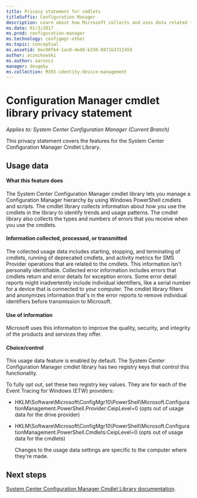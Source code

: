```yaml
---
title: Privacy statement for cmdlets
titleSuffix: Configuration Manager
description: Learn about how Microsoft collects and uses data related to the Configuration Manager cmdlets
ms.date: 01/3/2017
ms.prod: configuration-manager
ms.technology: configmgr-other
ms.topic: conceptual
ms.assetid: bec00fb4-1ac0-4e49-b330-0871b3722459
author: aczechowski
ms.author: aaroncz
manager: dougeby
ms.collection: M365-identity-device-management
--- 
```


# Configuration Manager cmdlet library privacy statement

*Applies to: System Center Configuration Manager (Current Branch)*

This privacy statement covers the features for the System Center Configuration Manager Cmdlet Library.  

## Usage data  

#### What this feature does

The System Center Configuration Manager cmdlet library lets you manage a Configuration Manager hierarchy by using Windows PowerShell cmdlets and scripts. The cmdlet library collects information about how you use the cmdlets in the library to identify trends and usage patterns. The cmdlet library also collects the types and numbers of errors that you receive when you use the cmdlets.  

#### Information collected, processed, or transmitted
   
The collected usage data includes starting, stopping, and terminating of cmdlets, running of deprecated cmdlets, and activity metrics for SMS Provider operations that are related to the cmdlets. This information isn't personally identifiable. Collected error information includes errors that cmdlets return and error details for exception errors. Some error detail reports might inadvertently include individual identifiers, like a serial number for a device that is connected to your computer. The cmdlet library filters and anonymizes information that's in the error reports to remove individual identifiers before transmission to Microsoft.  

#### Use of information
   
Microsoft uses this information to improve the quality, security, and integrity of the products and services they offer.  

#### Choice/control   

This usage data feature is enabled by default. The System Center Configuration Manager cmdlet library has two registry keys that control this functionality.  

 To fully opt out, set these two registry key values. They are for each of the Event Tracing for Windows (ETW) providers:  

- HKLM\Software\Microsoft\ConfigMgr10\PowerShell\Microsoft.ConfigurationManagement.PowerShell.Provider:CeipLevel=0 (opts out of usage data for the drive provider)  

- HKLM\Software\Microsoft\ConfigMgr10\PowerShell\Microsoft.ConfigurationManagement.PowerShell.Cmdlets:CeipLevel=0 (opts out of usage data for the cmdlets)  

  Changes to the usage data settings are specific to the computer where they're made.  


## Next steps

[System Center Configuration Manager Cmdlet Library documentation](https://docs.microsoft.com/powershell/sccm/configurationmanager/).   
